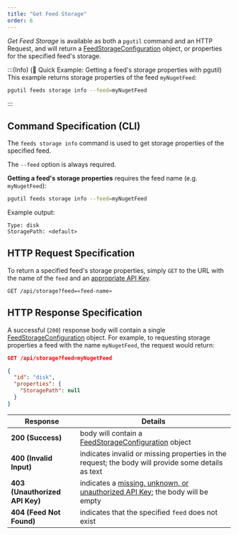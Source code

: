 ```yaml
---
title: "Get Feed Storage"
order: 6
---
```


*Get Feed Storage* is available as both a `pgutil` command and an HTTP Request, and will return a [FeedStorageConfiguration](/docs/proget/api/feeds#storage-object) object, or properties for the specified feed's storage.

:::(Info) (🚀 Quick Example: Getting a feed's storage properties with pgutil)
This example returns storage properties of the feed `myNugetFeed`:

```bash
pgutil feeds storage info --feed=myNugetFeed
```
:::

## Command Specification (CLI)
The `feeds storage info` command is used to get storage properties of the specified feed.

The `--feed` option is always required. 

**Getting a feed's storage properties** requires the feed name (e.g. `myNugetFeed`):

```bash
pgutil feeds storage info --feed=myNugetFeed
```

Example output:

```plaintext
Type: disk
StoragePath: <default>
```

## HTTP Request Specification
To return a specified feed's storage properties, simply `GET` to the URL with the name of the `feed` and an [appropriate API Key](/docs/proget/api/feeds#authentication).

```plaintext
GET /api/storage?feed=«feed-name»
```

## HTTP Response Specification
A successful (`200`) response body will contain a single [FeedStorageConfiguration](/docs/proget/api/feeds#storage-object) object. For example, to requesting storage properties a feed with the name `myNugetFeed`, the request would return:

```json
GET /api/storage?feed=myNugetFeed

{
  "id": "disk",
  "properties": {
    "StoragePath": null
  }
}
```

| Response | Details |
|---|---|
| **200 (Success)** | body will contain a [FeedStorageConfiguration](/docs/proget/api/feeds#storage-object) object |
| **400 (Invalid Input)** | indicates invalid or missing properties in the request; the body will provide some details as text |
| **403 (Unauthorized API Key)** | indicates a [missing, unknown, or unauthorized API Key](/docs/proget/api/feeds#authentication); the body will be empty |
| **404 (Feed Not Found)** | indicates that the specified `feed` does not exist |